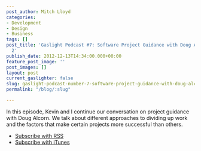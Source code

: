 ```yaml
---
post_author: Mitch Lloyd
categories:
- Development
- Design
- Business
tags: []
post_title: 'Gaslight Podcast #7: Software Project Guidance with Doug Alcorn - Part
  2'
publish_date: 2012-12-13T14:34:00.000+00:00
feature_post_image: ''
post_images: []
layout: post
current_gaslighter: false
slug: gaslight-podcast-number-7-software-project-guidance-with-doug-alcorn-part-2
permalink: "/blog/:slug"

---
```

In this episode, Kevin and I continue our conversation on project guidance with Doug Alcorn.  We talk about different approaches to dividing up work and the factors that make certain projects more successful than others.

* [Subscribe with RSS](http://feeds.feedburner.com/gaslightpodcast)
* [Subscribe with iTunes](https://itunes.apple.com/us/podcast/gaslight-software-blog/id563643631)
